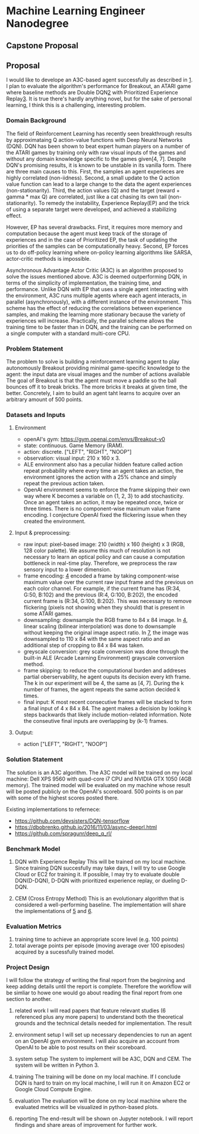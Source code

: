 
# Machine Learning Engineer Nanodegree
## Capstone Proposal

## Proposal
I would like to develope an A3C-based agent successfully as described in [1]. I plan to evaluate the algorithm's performance for Breakout, an ATARI game where baseline methods are Double DQN[2] with Prioritized Experience Replay[3]. It is true there's hardly anything novel, but for the sake of personal learning, I think this is a challenging, interesting problem.

### Domain Background
The field of Reinforcement Learning has recently seen breakthrough results by approximataing Q action-value functions with Deep Neural Networks (DQN). DQN has been shown to beat expert human players on a number of the ATARI games by training only with raw visual inputs of the games and without any domain knowledge specific to the games given[4, 7]. Despite DQN's promising results, it is known to be unstable in its vanilla form. There are three main causes to this. First, the samples an agent experieces are highly correlated (non-iidness). Second, a small update to the Q action value function can lead to a large change to the data the agent experiences (non-stationarity). Third, the action values (Q) and the target (reward + gamma * max Q) are correlated, just like a cat chasing its own tail (non-stationarity). To remedy the instability, Experience Replay(EP) and the trick of using a separate target were developed, and achieved a stabilizing effect.

However, EP has several drawbacks. First, it requires more memory and computation because the agent must keep track of the storage of experiences and in the case of Prioritized EP, the task of updating the priorities of the samples can be computationally heavy. Second, EP forces us to do off-policy learning where on-policy learning algorithms like SARSA, actor-critic methods is impossible.

Asynchronous Advantage Actor Critic (A3C) is an algorithm proposed to solve the issues mentioned above. A3C is deemed outperforming DQN, in terms of the simplicity of implementation, the training time, and performance. Unlike DQN with EP that uses a single agent interacting with the environment, A3C runs multiple agents where each agent interacts, in parallel (asynchronously), with a different instance of the environment. This scheme has the effect of reducing the correlations between experience samples, and making the learning more stationary because the variety of experiences will increase. Practically, the parallel scheme allows the training time to be faster than in DQN, and the training can be performed on a single computer with a standard multi-core CPU.


### Problem Statement

The problem to solve is building a reinforcement learning agent to play autonomously Breakout providing minimal game-specific knowledge to the agent: the input data are visual images and the number of actions available The goal of Breakout is that the agent must move a paddle so the ball bounces off it to break bricks. The more bricks it breaks at given time, the better. Concretely, I aim to build an agent taht learns to acquire over an arbitrary amount of 500 points.

### Datasets and Inputs

1. Environment
	* openAI's gym: https://gym.openai.com/envs/Breakout-v0
	* state: continuous. Game Memory (RAM).
	* action: discrete. ["LEFT", "RIGHT", "NOOP"]
	* observation: visual input: 210 x 160 x 3.
	* ALE environment also has a peculiar hidden feature called action repeat probability where every time an agent takes an action, the environment ignores the action with a 25% chance and simply repeat the previous action taken.
	* OpenAI environment seems to enforce the frame skipping their own way where K becomes a variable on {1, 2, 3} to add stochasticity. Once an agent takes an action, it may be repeated once, twice or three times. There is no component-wise maximum value frame encoding. I conjecture OpenAI fixed the flickering issue when they created the environment.

2. Input & preprocessing:
	* raw input: pixel-based image: 210 (width) x 160 (height) x 3 (RGB, 128 color palette). We assume this much of resolution is not necessary to learn an optical policy and can cause a computation bottleneck in real-time play. Therefore, we preprocess the raw sensory input to a lower dimension.
	* frame encoding: [4] encoded a frame by taking component-wise maximum value over the current raw input frame and the previous on each color channel. For example, if the current frame has (R:34, G:50, B:102) and the previous (R:4, G:100, B:202), the encoded current frame is (R:34, G:100, B:202). This was necessary to remove flickering (pixels not showing when they should) that is present in some ATARI games.
	* downsampling: downsample the RGB frame to 84 x 84 image. In [4], linear scaling (bilinear interpolation) was done to downsample without keeping the original image aspect ratio. In [7], the image was downsampled to 110 x 84 with the same aspect ratio and an additional step of cropping to 84 x 84 was taken. 
	* greyscale conversion: grey scale conversion was done through the built-in ALE (Arcade Learning Environment) grayscale conversion method.
	* frame skipping: to reduce the computational burden and addreses partial oberservability, he agent ouputs its decision every kth frame. The k in our experiment will be 4, the same as [4, 7]. During the k number of frames, the agent repeats the same action decided k times. 
	* final input: K most recent consecutive frames will be stacked to form a final input of 4 x 84 x 84. The agent makes a decision by looking k steps backwards that likely include motion-related information. Note the conseutive final inputs are overlapping by (k-1) frames.
 
3. Output:
	* action ["LEFT", "RIGHT", "NOOP"]

### Solution Statement

The solution is an A3C algorithm. The A3C model will be trained on my local machine: Dell XPS 9560 with quad-core i7 CPU and NVIDIA GTX 1050 (4GB memory). The trained model will be evaluated on my machine whose result will be posted publicly on the OpenAI's scoreboard. 500 points is on par with some of the highest scores posted there.

Existing implementations to refernece:
* https://github.com/devsisters/DQN-tensorflow
* https://dbobrenko.github.io/2016/11/03/async-deeprl.html
* https://github.com/spragunr/deep_q_rl/


### Benchmark Model
1. DQN with Experience Replay
This will be trained on my local machine. Since training DQN succesfully may take days, I will try to use Google Cloud or EC2 for training it. If possible, I may try to evaluate double DQN(D-DQN), D-DQN with prioritized experience replay, or dueling D-DQN.

2. CEM (Cross Entropy Method)
This is an evolutionary algorithm that is considered a well-performing baseline. The implementation will share the implementations of [5] and [6].

### Evaluation Metrics

1. training time to achieve an appropriate score level (e.g. 100 points)
2. total average points per episode (moving average over 100 episodes) acquired by a sucessfully trained model.

### Project Design

I will follow the strategy of writing the final report from the beginning and keep adding details until the report is complete. Therefore the workflow will be simliar to howe one would go about reading the final report from one section to another.

1. related work
I will read papers that feature relevant studies (6 referenced plus any more papers) to understand both the theoretical grounds and the technical details needed for implementation. The result 

2. environment setup
I will set up necessary dependencies to run an agent on an OpenAI gym environment. I will also acquire an account from OpenAI to be able to post results on their scoreboard. 

3. system setup
The system to implement will be A3C, DQN and CEM. The system will be written in Python 3. 

4. training
The training will be done on my local machine. If I conclude DQN is hard to train on my local machine, I will run it on Amazon EC2 or Google Cloud Compute Engine.

5. evaluation
The evaluation will be done on my local machine where the evaluated metrics will be visualized in python-based plots. 

6. reporting 
The end-result will be shown on Jupyter notebook. I will report findings and share areas of improvement for further work.

[1]: https://arxiv.org/pdf/1602.01783.pdf
[2]: https://arxiv.org/abs/1509.06461
[3]: https://arxiv.org/pdf/1511.05952.pdf
[4]: http://files.davidqiu.com/research/nature14236.pdf
[5]: http://nipg.inf.elte.hu/publications/szita06learning.pdf
[6]: https://papers.nips.cc/paper/5190-approximate-dynamic-programming-finally-performs-well-in-the-game-of-tetris.pdf
[7]: https://www.cs.toronto.edu/~vmnih/docs/dqn.pdf
